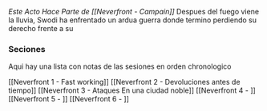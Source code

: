 *Este Acto Hace Parte de [[Neverfront - Campain]]*
Despues del fuego viene la lluvia, Swodi ha enfrentado un ardua guerra donde termino perdiendo su derecho frente a su




### Seciones

Aqui hay una lista con notas de las sesiones en orden chronologico

[[Neverfront 1 - Fast working]]
[[Neverfront 2 - Devoluciones antes de tiempo]]
[[Neverfront 3 - Ataques En una ciudad noble]]
[[Neverfront 4 - ]]
[[Neverfront 5 - ]]
[[Neverfront 6 - ]]



